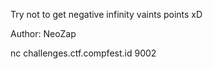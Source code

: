 Try not to get negative infinity vaints points xD

Author: NeoZap

nc challenges.ctf.compfest.id 9002